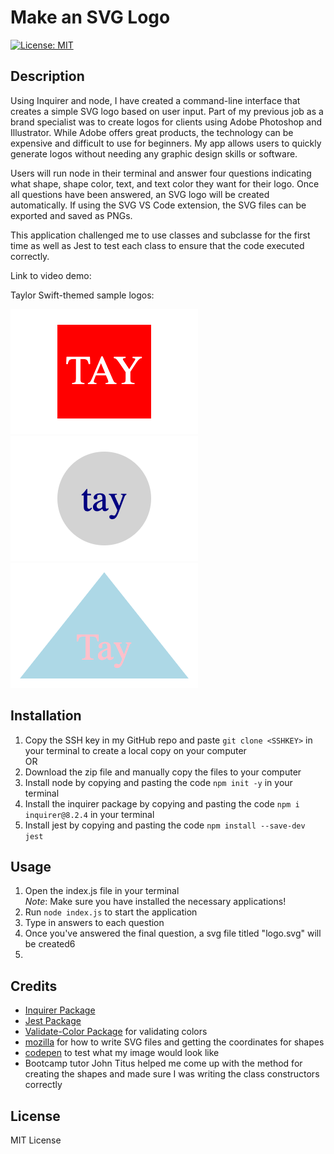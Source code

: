 # Make an SVG Logo
[![License: MIT](https://img.shields.io/badge/License-MIT-yellow.svg)](https://opensource.org/licenses/MIT)

## Description
Using Inquirer and node, I have created a command-line interface that creates a simple SVG logo based on user input. Part of my previous job as a brand specialist was to create logos for clients using Adobe Photoshop and Illustrator. While Adobe offers great products, the technology can be expensive and difficult to use for beginners. My app allows users to quickly generate logos without needing any graphic design skills or software.

Users will run node in their terminal and answer four questions indicating what shape, shape color, text, and text color they want for their logo. Once all questions have been answered, an SVG logo will be created automatically. If using the SVG VS Code extension, the SVG files can be exported and saved as PNGs.

This application challenged me to use classes and subclasse for the first time as well as Jest to test each class to ensure that the code executed correctly.

Link to video demo: 

Taylor Swift-themed sample logos:

![Square](assets/sqare.png)
![Circle](assets/circle.png)
![Triangle](assets/triangle.png)

## Installation
1. Copy the SSH key in my GitHub repo and paste `git clone <SSHKEY>` in your terminal to create a local copy on your computer\
OR
2. Download the zip file and manually copy the files to your computer
3. Install node by copying and pasting the code `npm init -y` in your terminal
4. Install the inquirer package by copying and pasting the code `npm i inquirer@8.2.4` in your terminal
5. Install jest by copying and pasting the code `npm install --save-dev jest`


## Usage
1. Open the index.js file in your terminal\
*Note*: Make sure you have installed the necessary applications! 
3. Run `node index.js` to start the application 
4. Type in answers to each question
5. Once you've answered the final question, a svg file titled "logo.svg" will be created6
6. 

## Credits 
- [Inquirer Package](https://www.npmjs.com/package/inquirer/v/8.2.4)
- [Jest Package](https://www.npmjs.com/package/jest)
- [Validate-Color Package](https://www.npmjs.com/package/validate-color) for validating colors
- [mozilla](https://developer.mozilla.org/en-US/docs/Web/SVG/Tutorial/Getting_Started) for how to write SVG files and getting the coordinates for shapes
- [codepen](https://codepen.io/pen/) to test what my image would look like
- Bootcamp tutor John Titus helped me come up with the method for creating the shapes and made sure I was writing the class constructors correctly

## License
MIT License